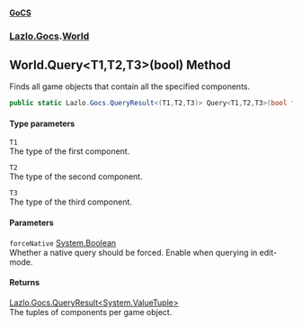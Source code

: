 #### [GoCS](./index.md 'index')
### [Lazlo.Gocs](./Lazlo-Gocs.md 'Lazlo.Gocs').[World](./Lazlo-Gocs-World.md 'Lazlo.Gocs.World')
## World.Query&lt;T1,T2,T3&gt;(bool) Method
Finds all game objects that contain all the specified components.  
```C#
public static Lazlo.Gocs.QueryResult<(T1,T2,T3)> Query<T1,T2,T3>(bool forceNative=false);
```
#### Type parameters
<a name='Lazlo-Gocs-World-Query-T1_T2_T3-(bool)-T1'></a>
`T1`  
The type of the first component.  
  
<a name='Lazlo-Gocs-World-Query-T1_T2_T3-(bool)-T2'></a>
`T2`  
The type of the second component.  
  
<a name='Lazlo-Gocs-World-Query-T1_T2_T3-(bool)-T3'></a>
`T3`  
The type of the third component.  
  
#### Parameters
<a name='Lazlo-Gocs-World-Query-T1_T2_T3-(bool)-forceNative'></a>
`forceNative` [System.Boolean](https://docs.microsoft.com/en-us/dotnet/api/System.Boolean 'System.Boolean')  
Whether a native query should be forced. Enable when querying in edit-mode.  
  
#### Returns
[Lazlo.Gocs.QueryResult&lt;](./Lazlo-Gocs-QueryResult-T-.md 'Lazlo.Gocs.QueryResult&lt;T&gt;')[System.ValueTuple](https://docs.microsoft.com/en-us/dotnet/api/System.ValueTuple 'System.ValueTuple')[&gt;](./Lazlo-Gocs-QueryResult-T-.md 'Lazlo.Gocs.QueryResult&lt;T&gt;')  
The tuples of components per game object.  

